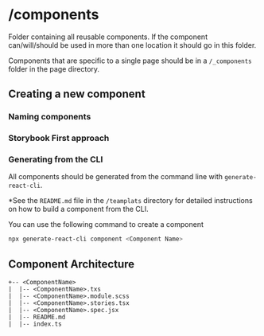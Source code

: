 # /components

Folder containing all reusable components.  If the component can/will/should be used in more than one location
it should go in this folder.

Components that are specific to a single page should be in a `/_components` folder in the page directory.  

## Creating a new component

### Naming components

### Storybook First approach

### Generating from the CLI
All components should be generated from the command line with `generate-react-cli`.

*See the `README.md` file in the `/teamplats` directory for detailed instructions on how to build a component from the CLI.

You can use the following command to create a component

```bash
npx generate-react-cli component <Component Name>
```

## Component Architecture

```
+-- <ComponentName>
|  |-- <ComponentName>.txs
|  |-- <ComponentName>.module.scss
|  |-- <ComponentName>.stories.tsx
|  |-- <ComponentName>.spec.jsx
|  |-- README.md
|  |-- index.ts
```

